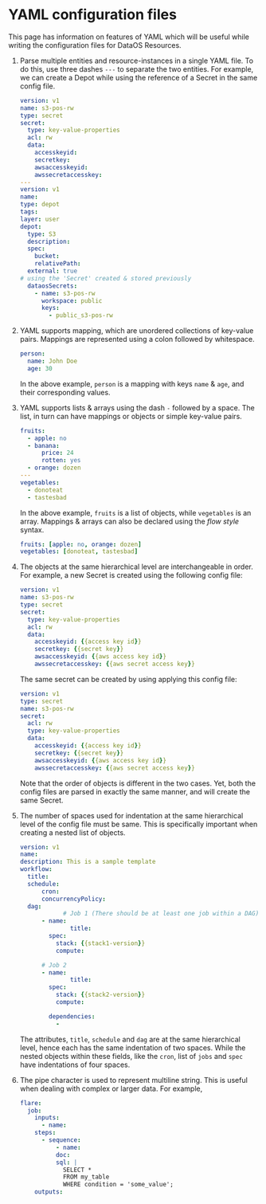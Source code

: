 # YAML configuration files

This page has information on features of YAML which will be useful while writing the configuration files for DataOS Resources.

1. Parse multiple entities and resource-instances in a single YAML file.
To do this, use three dashes `---` to separate the two entities. For example, we can create a Depot while using the reference of a Secret in the same config file.
    
    ```yaml
    version: v1
    name: s3-pos-rw
    type: secret
    secret:
      type: key-value-properties
      acl: rw
      data:
        accesskeyid: 
        secretkey: 
        awsaccesskeyid: 
        awssecretaccesskey: 
    ---
    version: v1
    name:
    type: depot
    tags:
    layer: user
    depot:
      type: S3
      description:
      spec:
        bucket: 
        relativePath:
      external: true
    # using the 'Secret' created & stored previously
      dataosSecrets:   
        - name: s3-pos-rw
          workspace: public
          keys: 
            - public_s3-pos-rw
    ```
    
2. YAML supports mapping, which are unordered collections of key-value pairs. Mappings are represented using a colon followed by whitespace.
    
    ```yaml
    person:
      name: John Doe
      age: 30
    ```
    
    In the above example, `person` is a mapping with keys `name` & `age`, and their corresponding values.
    
3. YAML supports lists & arrays using the dash `-`  followed by a space. The list, in turn can have mappings or objects or simple key-value pairs.
    
    ```yaml
    fruits:
      - apple: no
      - banana:  
          price: 24
          rotten: yes
      - orange: dozen
    ---
    vegetables:
      - donoteat
      - tastesbad
    ```
    
    In the above example, `fruits` is a list of objects, while `vegetables` is an array.
    Mappings & arrays can also be declared using the *flow style* syntax.
    
    ```yaml
    fruits: [apple: no, orange: dozen]
    vegetables: [donoteat, tastesbad]
    ```
    
4. The objects at the same hierarchical level are interchangeable in order. For example, a new Secret is created using the following config file:
    
    ```yaml
    version: v1
    name: s3-pos-rw
    type: secret
    secret:
      type: key-value-properties
      acl: rw
      data:
        accesskeyid: {{access key id}}
        secretkey: {{secret key}}
        awsaccesskeyid: {{aws access key id}}
        awssecretaccesskey: {{aws secret access key}}
    ```
    
    The same secret can be created by using applying this config file:
    
    ```yaml
    version: v1
    type: secret
    name: s3-pos-rw
    secret:
      acl: rw
      type: key-value-properties
      data:
        accesskeyid: {{access key id}}
        secretkey: {{secret key}}
        awsaccesskeyid: {{aws access key id}}
        awssecretaccesskey: {{aws secret access key}} 
    ```
    
    Note that the order of objects is different in the two cases. Yet, both the config files are parsed in exactly the same manner, and will create the same Secret.
    
5. The number of spaces used for indentation at the same hierarchical level of the config file must be same. This is specifically important when creating a nested list of objects.
    
    ```yaml
    version: v1
    name:
    description: This is a sample template
    workflow:
      title:
      schedule:
          cron:
          concurrencyPolicy:
      dag: 
    			# Job 1 (There should be at least one job within a DAG)
          - name:
    			  title:
            spec:
              stack: {{stack1-version}}
              compute:
    
          # Job 2
          - name:
    			  title:
            spec:
              stack: {{stack2-version}}
              compute:
    
            dependencies:
              - 
    ```
    
    The attributes, `title`, `schedule` and `dag` are at the same hierarchical level, hence each has the same indentation of two spaces. While the nested objects within these fields, like the `cron`, list of `jobs` and `spec` have indentations of four spaces.
    
6. The pipe character is used to represent multiline string. This is useful when dealing with complex or larger data. For example,
    
    ```yaml
    flare:
      job:
        inputs:
          - name:
        steps:
          - sequence:
              - name:
              doc: 
              sql: |
                SELECT *
                FROM my_table
                WHERE condition = 'some_value';
        outputs: 
    ```